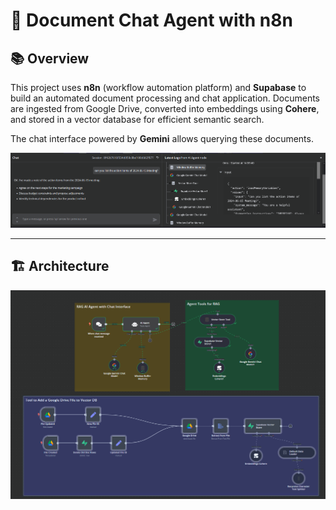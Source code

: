 # 🚀 **Document Chat Agent with n8n**

## 📚 **Overview**  
This project uses **n8n** (workflow automation platform) and **Supabase** to build an automated document processing and chat application. Documents are ingested from Google Drive, converted into embeddings using **Cohere**, and stored in a vector database for efficient semantic search.

The chat interface powered by **Gemini** allows querying these documents.

![workflow](chat.png)

---

## 🏗️ **Architecture**

![workflow](workflow_n8n.png)
